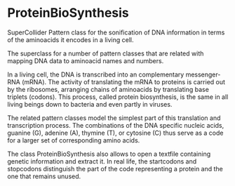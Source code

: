 # ProteinBioSynthesis
SuperCollider Pattern class for the sonification of DNA information in terms of the aminoacids it encodes in a living cell.

The superclass for a number of pattern classes that are related with mapping DNA data to aminoacid names and numbers.

In a living cell, the DNA is transcribed into an complementary messenger-RNA (mRNA). The activity of translating the mRNA to proteins is carried out by the ribosomes, arranging chains of aminoacids by translating base triplets (codons). This process, called protein biosynthesis, is the same in all living beings down to bacteria and even partly in viruses.

The related pattern classes model the simplest part of this translation and transcription process. The combinations of the DNA specific nucleic acids, guanine (G), adenine (A), thymine (T), or cytosine (C) thus serve as a code for a larger set of corresponding amino acids.

The class ProteinBioSynthesis also allows to open a textfile containing genetic information and extract it. In real life, the startcodons and stopcodons distinguish the part of the code representing a protein and the one that remains unused.

